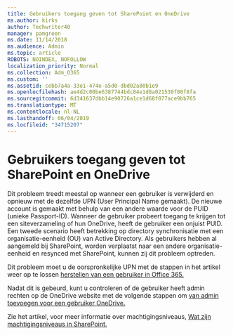 ```yaml
---
title: Gebruikers toegang geven tot SharePoint en OneDrive
ms.author: kirks
author: Techwriter40
manager: pamgreen
ms.date: 11/14/2018
ms.audience: Admin
ms.topic: article
ROBOTS: NOINDEX, NOFOLLOW
localization_priority: Normal
ms.collection: Adm_O365
ms.custom: ''
ms.assetid: cebb7a4a-33e1-474e-a5d0-dbd02a80b1e9
ms.openlocfilehash: ae4d2c00be6387744bdc84e1d8a021530f80f8fa
ms.sourcegitcommit: 6d341637dbb14e90726a1ce1d68f077ace9bb765
ms.translationtype: MT
ms.contentlocale: nl-NL
ms.lasthandoff: 06/04/2019
ms.locfileid: "34715207"
---
```

# <a name="give-users-access-to-sharepoint-and-onedrive"></a>Gebruikers toegang geven tot SharePoint en OneDrive

<p><span style="mso-bidi-font-family: Calibri; mso-bidi-theme-font: minor-latin;">Dit probleem treedt meestal op wanneer een gebruiker is verwijderd en opnieuw met de dezelfde UPN (User Principal Name gemaakt). De nieuwe account is gemaakt met behulp van een andere waarde voor de PUID (unieke Passport-ID). Wanneer de gebruiker probeert toegang te krijgen tot een siteverzameling of hun OneDrive, heeft de gebruiker een onjuist PUID. Een tweede scenario heeft betrekking op directory synchronisatie met een organisatie-eenheid (OU) van Active Directory. Als gebruikers hebben al aangemeld bij SharePoint, worden verplaatst naar een andere organisatie-eenheid en resynced met SharePoint, kunnen zij dit probleem optreden.</span></p> <p><span style="mso-bidi-font-family: Calibri; mso-bidi-theme-font: minor-latin;">Dit probleem moet u de oorspronkelijke UPN met de stappen in het artikel weer op te lossen <a href="https://docs.microsoft.com/en-us/office365/admin/add-users/restore-user?view=o365-worldwide">herstellen van een gebruiker in Office 365.</a></span></p> <p><span style="mso-bidi-font-family: Calibri; mso-bidi-theme-font: minor-latin;">Nadat dit is gebeurd, kunt u controleren of de gebruiker heeft admin rechten op de OneDrive website met de volgende stappen om <a href="https://docs.microsoft.com/en-us/sharepoint/manage-user-profiles?redirectSourcePath=%252fen-us%252farticle%252fmanage-user-profiles-in-the-sharepoint-admin-center-494bec9c-6654-41f0-920f-f7f937ea9723#add-and-remove-admins-for-a-users-onedrive">van admin toevoegen voor een gebruiker OneDrive.</a></span></p> <p><span style="mso-bidi-font-family: Calibri; mso-bidi-theme-font: minor-latin;">Zie het artikel, voor meer informatie over machtigingsniveaus, <a href="https://docs.microsoft.com/en-us/sharepoint/understanding-permission-levels">Wat zijn machtigingsniveaus in SharePoint.</a>&nbsp;</span></p>
